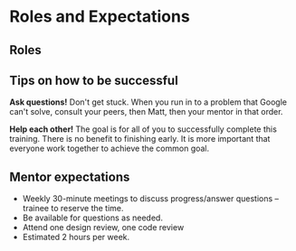 # Roles and Expectations

## Roles


## Tips on how to be successful

**Ask questions!** Don't get stuck. When you run in to a problem that Google can't solve, consult your peers, then Matt, then your mentor in that order.

**Help each other!** The goal is for all of you to successfully complete this training. There is no benefit to finishing early. It is more important that everyone work together to achieve the common goal.

## Mentor expectations
-	Weekly 30-minute meetings to discuss progress/answer questions – trainee to reserve the time.
- Be available for questions as needed.
- Attend one design review, one code review
- Estimated 2 hours per week.
